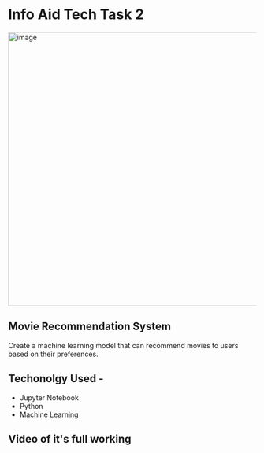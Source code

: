# Info Aid Tech Task 2
<img width="556" alt="image" src="https://github.com/ArshveerSinghArora/infoaidtech_movierecommendationsystem/assets/99716717/c5ed30dd-acd8-4268-96d2-dae2643b670e">

## Movie Recommendation System
Create a machine learning model that can recommend movies to users based on their preferences.

## Techonolgy Used -
- Jupyter Notebook
- Python
- Machine Learning

## Video of it's full working

